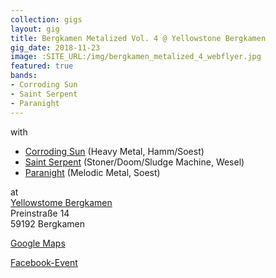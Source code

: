 ```yaml
---
collection: gigs
layout: gig
title: Bergkamen Metalized Vol. 4 @ Yellowstone Bergkamen
gig_date: 2018-11-23
image: :SITE_URL:/img/bergkamen_metalized_4_webflyer.jpg
featured: true
bands:
- Corroding Sun
- Saint Serpent
- Paranight
---
```


with

* [Corroding Sun](http://www.corrodingsun.de/?fbclid=IwAR2-AXKWx8BAudkIJUnwSWNDfpC-2kqz4Nuh2nT9gQ5gPDvVaj5oFdecGlc) (Heavy Metal, Hamm/Soest)
* [Saint Serpent](https://www.facebook.com/SaintSerpent/) (Stoner/Doom/Sludge Machine, Wesel)
* [Paranight](http://paranight.de/) (Melodic Metal, Soest)

at  
[Yellowstome Bergkamen](http://www.soundclub-bergkamen.de/Soundclub/Willkommen.html)  
Preinstraße 14  
59192 Bergkamen

[Google Maps](https://goo.gl/maps/Ghh7NYc9krF2)

[Facebook-Event](https://m.facebook.com/events/1825505314165843/)
